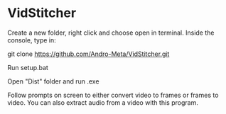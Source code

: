 # VidStitcher

Create a new folder, right click and choose open in terminal. Inside the console, type in:

git clone https://github.com/Andro-Meta/VidStitcher.git

Run setup.bat

Open "Dist" folder and run .exe

Follow prompts on screen to either convert video to frames or frames to video. You can also extract audio from a video with this program.
